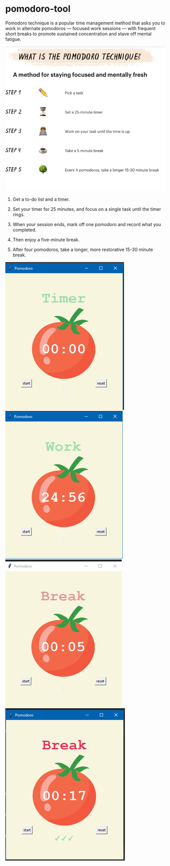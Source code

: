 # pomodoro-tool
Pomodoro technique is a popular time management method that asks you to work in alternate pomodoros — focused work sessions — with frequent short breaks to promote sustained concentration and stave off mental fatigue.

![Screenshot](images/sss.PNG)

1. Get a to-do list and a timer.

2. Set your timer for 25 minutes, and focus on a single task until the timer rings.

3. When your session ends, mark off one pomodoro and record what you completed.

4. Then enjoy a five-minute break.

5. After four pomodoros, take a longer, more restorative 15-30 minute break.


![Screenshot](images/ss1.PNG)
![Screenshot](images/ss2.PNG)
![Screenshot](images/ss3.PNG)
![Screenshot](images/ss4.PNG)


